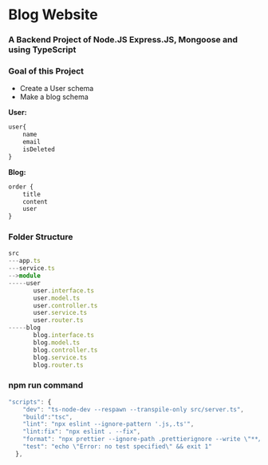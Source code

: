 # Blog Website


### A Backend Project of Node.JS Express.JS, Mongoose and using TypeScript
### Goal of this Project
- Create a User schema
- Make a blog  schema

**User:**
```typescript
user{
    name
    email
    isDeleted
}
```

**Blog:**
```typescript
order {
    title
    content 
    user 
}
```

### **Folder Structure**

```typescript
src
---app.ts
---service.ts
-->module
-----user
       user.interface.ts
       user.model.ts
       user.controller.ts
       user.service.ts
       user.router.ts
-----blog
       blog.interface.ts
       blog.model.ts
       blog.controller.ts
       blog.service.ts
       blog.router.ts
```

### npm run command
``` typescript
"scripts": {
    "dev": "ts-node-dev --respawn --transpile-only src/server.ts",
    "build":"tsc",
    "lint": "npx eslint --ignore-pattern '.js,.ts'",
    "lint:fix": "npx eslint . --fix",
    "format": "npx prettier --ignore-path .prettierignore --write \"**/*.{js,ts,json}\"",
    "test": "echo \"Error: no test specified\" && exit 1"
  },
```

